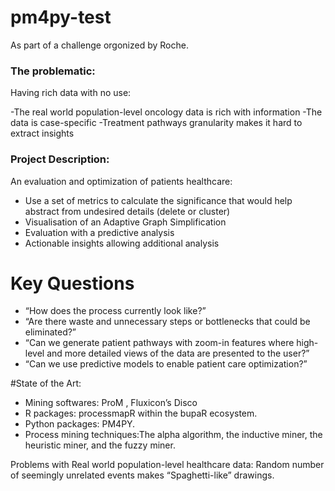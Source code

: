 # pm4py-test
As part of a challenge orgonized by Roche.
### The problematic:
Having rich data with no use: 

-The real world population-level oncology data is rich with information
-The data is case-specific
-Treatment pathways granularity makes it hard to extract insights

### Project Description:
An evaluation and optimization of patients healthcare:
- Use a set of metrics to calculate the significance that would help abstract from undesired details (delete or cluster)
- Visualisation of an Adaptive Graph Simplification
- Evaluation with a predictive analysis 
- Actionable insights allowing additional analysis
# Key Questions

- “How does the process currently look like?”
- “Are there waste and unnecessary steps or bottlenecks that could be eliminated?” 
-  “Can we generate patient pathways with zoom-in features where high-level and more detailed views of the data are presented to the user?” 
- “Can we use predictive models to enable patient care optimization?”

#State of the Art:
- Mining softwares: ProM  , Fluxicon’s Disco
- R packages: processmapR within the bupaR ecosystem.
- Python packages: PM4PY.
- Process mining techniques:The alpha algorithm, the inductive miner, the heuristic miner, and the fuzzy miner.

Problems with Real world population-level healthcare data: Random number of seemingly unrelated events makes “Spaghetti-like” drawings.



